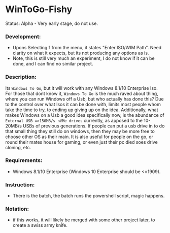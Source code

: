 # WinToGo-Fishy
Status: Alpha - Very early stage, do not use.

### Development:
- Upons Selecting 1 from the menu, it states "Enter ISO/WIM Path". Need clarity on what it expects, but its not producing any options as is.
- Note, this is still very much an experiment, I do not know if it can be done, and I can find no similar project.

### Description:
Its `Windows To Go`, but it will work with any Windows 8.1/10 Enterprise Iso. For those that dont know it, `Windows To Go` is the much raved about thing, where you can run Windows off a Usb, but who actually has done this? Due to the control over what Isos it can be done with, limits most people whom take the time to try, to ending up giving up on the idea. Additionally, what makes Windows on a Usb a good idea specifically now, is the abundance of `External USB =>150MB/s nVMe drives` currently, as apposed to the 10-20MB/s USBs of previous generations. If people can put a usb drive in to do that small thing they still do on windows, then they may be more free to choose other OS as their main. It is also useful for people on the go, or round their mates house for gaming, or even just their pc died soes drive cloning, etc.

### Requirements:
- Windows 8.1/10 Enterprise (Windows 10 Enterprise should be <=1909).

### Instruction:
- There is the batch, the batch runs the powershell script, magic happens.

### Notation:
- if this works, it will likely be merged with some other project later, to create a swiss army knife.
